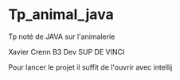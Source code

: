 # Tp_animal_java

Tp noté de JAVA sur l'animalerie

Xavier Crenn B3 Dev SUP DE VINCI

Pour lancer le projet il suffit de l'ouvrir avec intellij
